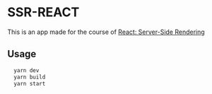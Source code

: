 # SSR-REACT
This is an app made for the course of [React: Server-Side Rendering](https://www.linkedin.com/learning/react-server-side-rendering/welcome)

## Usage
```sh
  yarn dev
  yarn build
  yarn start
```
